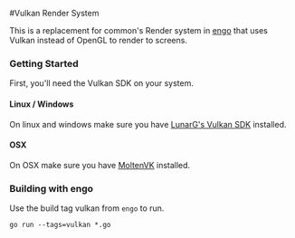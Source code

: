 #Vulkan Render System

This is a replacement for common's Render system in [engo](https://engoengine.github.io) that uses Vulkan
instead of OpenGL to render to screens.

### Getting Started

First, you'll need the Vulkan SDK on your system.

#### Linux / Windows

On linux and windows make sure you have [LunarG's Vulkan SDK](https://www.lunarg.com/vulkan-sdk/)
installed.

#### OSX

On OSX make sure you have [MoltenVK](https://github.com/KhronosGroup/MoltenVK)
installed.

### Building with engo

Use the build tag vulkan from `engo` to run.

`go run --tags=vulkan *.go`
